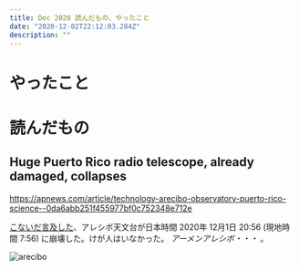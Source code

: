 ```yaml
---
title: Dec 2020 読んだもの、やったこと
date: "2020-12-02T22:12:03.284Z"
description: ""
---
```


# やったこと


# 読んだもの
## Huge Puerto Rico radio telescope, already damaged, collapses
https://apnews.com/article/technology-arecibo-observatory-puerto-rico-science--0da6abb251f455977bf0c752348e712e

[こないだ言及した](https://blog.yukarinoki.com/readings_Nov20/#famed-arecibo-telescope-on-the-brink-of-collapse-will-be-dismantled)、アレシボ天文台が日本時間 2020年 12月1日 20:56 (現地時間 7:56) に崩壊した。けが人はいなかった。 *アーメンアレシボ・・・* 。

![arecibo](https://afpbb.ismcdn.jp/mwimgs/b/c/-/img_bcc2a4c4422a956934fa79e7078ebd0a300370.jpg)

